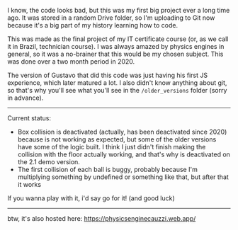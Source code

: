 I know, the code looks bad, but this was my first big project ever a long time ago. It was stored in a random Drive folder, so I'm uploading to Git now because it's a big part of my history learning how to code.

This was made as the final project of my IT certificate course (or, as we call it in Brazil, technician course). I was always amazed by physics engines in general, so it was a no-brainer that this would be my chosen subject. This was done over a two month period in 2020.

The version of Gustavo that did this code was just having his first JS experience, which later matured a lot. I also didn't know anything about git, so that's why you'll see what you'll see in the `/older_versions` folder (sorry in advance).

---

Current status:

- Box collision is deactivated (actually, has been deactivated since 2020) because is not working as expected, but some of the older versions have some of the logic built. I think I just didn't finish making the collision with the floor actually working, and that's why is deactivated on the 2.1 demo version.
- The first collision of each ball is buggy, probably because I'm multiplying something by undefined or something like that, but after that it works

If you wanna play with it, i'd say go for it! (and good luck)

---

btw, it's also hosted here: https://physicsenginecauzzi.web.app/
